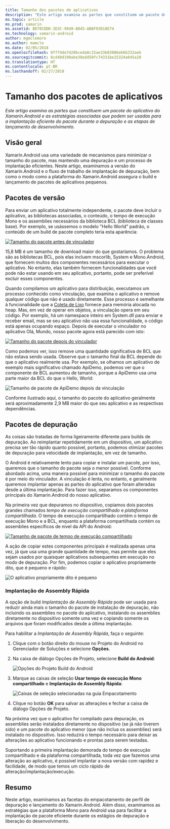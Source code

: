 ```yaml
---
title: Tamanho dos pacotes de aplicativos
description: "Este artigo examina as partes que constituem um pacote do aplicativo do Xamarin.Android e as estratégias associadas que podem ser usadas para a implantação eficiente do pacote durante a depuração e as etapas de lançamento de desenvolvimento."
ms.topic: article
ms.prod: xamarin
ms.assetid: 8D70CDDD-3D3C-9949-8045-AB8F93D18E74
ms.technology: xamarin-android
author: mgmclemore
ms.author: mamcle
ms.date: 02/05/2018
ms.openlocfilehash: 0fff4de7420bceda8c15ae33b03886eb6b332aeb
ms.sourcegitcommit: 6cd40d190abe38edd50fc74331be15324a845a28
ms.translationtype: HT
ms.contentlocale: pt-BR
ms.lasthandoff: 02/27/2018
---
```

# <a name="application-package-size"></a>Tamanho dos pacotes de aplicativos

_Este artigo examina as partes que constituem um pacote do aplicativo do Xamarin.Android e as estratégias associadas que podem ser usadas para a implantação eficiente do pacote durante a depuração e as etapas de lançamento de desenvolvimento._


## <a name="overview"></a>Visão geral

Xamarin.Android usa uma variedade de mecanismos para minimizar o tamanho do pacote, mas mantendo uma depuração e um processo de implantação eficientes. Neste artigo, examinamos a versão do Xamarin.Android e o fluxo de trabalho de implantação de depuração, bem como o modo como a plataforma do Xamarin.Android assegura o build e lançamento de pacotes de aplicativos pequenos.


## <a name="release-packages"></a>Pacotes de versão

Para enviar um aplicativo totalmente independente, o pacote deve incluir o aplicativo, as bibliotecas associadas, o conteúdo, o tempo de execução Mono e os assemblies necessários da biblioteca BCL (biblioteca de classes base). Por exemplo, se usássemos o modelo "Hello World" padrão, o conteúdo de um build de pacote completo teria esta aparência:

[ ![Tamanho do pacote antes de vinculador](app-package-size-images/hello-world-package-size-before-linker.png)](app-package-size-images/hello-world-package-size-before-linker.png)

15,8 MB é um tamanho de download maior do que gostaríamos. O problema são as bibliotecas BCL, pois elas incluem mscorlib, System e Mono.Android, que fornecem muitos dos componentes necessários para executar o aplicativo. No entanto, elas também fornecem funcionalidades que você pode não estar usando em seu aplicativo, portanto, pode ser preferível excluir esses componentes.

Quando compilamos um aplicativo para distribuição, executamos um processo conhecido como vinculação, que examina o aplicativo e remove qualquer código que não é usado diretamente. Esse processo é semelhante à funcionalidade que a [Coleta de Lixo](~/android/internals/garbage-collection.md) fornece para memória alocada no heap. Mas, em vez de operar em objetos, a vinculação opera em seu código. Por exemplo, há um namespace inteiro em System.dll para enviar e receber email, mas se seu aplicativo não usa essa funcionalidade, o código está apenas ocupando espaço. Depois de executar o vinculador no aplicativo Olá, Mundo, nosso pacote agora está parecido com isto:

[ ![Tamanho do pacote depois do vinculador](app-package-size-images/hello-world-package-size-after-linker.png)](app-package-size-images/hello-world-package-size-after-linker.png)

Como podemos ver, isso remove uma quantidade significativa de BCL que não estava sendo usada. Observe que o tamanho final da BCL depende do que o aplicativo realmente usa. Por exemplo, se olhamos um aplicativo de exemplo mais significativo chamado ApiDemo, podemos ver que o componente de BCL aumentou de tamanho, porque a ApiDemo usa uma parte maior da BCL do que o Hello, World:

![Tamanho de pacote de ApiDemo depois da vinculação](app-package-size-images/api-demo-package-size-after-linker.png)

Conforme ilustrado aqui, o tamanho do pacote do aplicativo geralmente será aproximadamente 2,9 MB maior do que seu aplicativo e as respectivas dependências.


## <a name="debug-packages"></a>Pacotes de depuração

As coisas são tratadas de forma ligeiramente diferente para builds de depuração. Ao reimplantar repetidamente em um dispositivo, um aplicativo precisa ser tão rápido quanto possível, portanto, podemos otimizar pacotes de depuração para velocidade de implantação, em vez de tamanho.

O Android é relativamente lento para copiar e instalar um pacote, por isso, queremos que o tamanho do pacote seja o menor possível. Conforme abordado acima, uma maneira possível para minimizar o tamanho do pacote é por meio do vinculador. A vinculação é lenta, no entanto, e geralmente queremos implantar apenas as partes do aplicativo que foram alteradas desde a última implantação. Para fazer isso, separamos os componentes principais do Xamarin.Android do nosso aplicativo.

Na primeira vez que depuramos no dispositivo, copiamos dois pacotes grandes chamados *tempo de execução compartilhado* e *plataforma compartilhada*. O tempo de execução compartilhado contém o tempo de execução Mono e a BCL, enquanto a plataforma compartilhada contém os assemblies específicos de nível da API do Android:

[ ![Tamanho de pacote de tempo de execução compartilhado](app-package-size-images/shared-runtime-package-size.png)](app-package-size-images/shared-runtime-package-size.png)

A ação de copiar estes componentes principais é realizada apenas uma vez, já que usa uma grande quantidade de tempo, mas permite que eles sejam usados por quaisquer aplicativos subsequentes em execução no modo de depuração. Por fim, podemos copiar o aplicativo propriamente dito, que é pequeno e rápido:

![O aplicativo propriamente dito é pequeno](app-package-size-images/hello-world-debug-application-no-link.png)

### <a name="fast-assembly-deployment"></a>Implantação de Assembly Rápida

A opção de build *Implantação de Assembly Rápida* pode ser usada para reduzir ainda mais o tamanho do pacote de instalação de depuração, não incluindo os assemblies no pacote do aplicativo, instalando os assemblies diretamente no dispositivo somente uma vez e copiando somente os arquivos que foram modificados desde a última implantação.

Para habilitar a *Implantação de Assembly Rápida*, faça o seguinte:

1.  Clique com o botão direito do mouse no Projeto do Android no Gerenciador de Soluções e selecione **Opções**.

2.  Na caixa de diálogo Opções de Projeto, selecione **Build do Android**:  

    ![Opções do Projeto Build do Android](app-package-size-images/fastdev0.png)

3.  Marque as caixas de seleção **Usar tempo de execução Mono compartilhado** e **Implantação de Assembly Rápida**:  

    ![Caixas de seleção selecionadas na guia Empacotamento](app-package-size-images/fastdev.png)

4.  Clique no botão **OK** para salvar as alterações e fechar a caixa de diálogo Opções de Projeto.


Na próxima vez que o aplicativo for compilado para depuração, os assemblies serão instalados diretamente no dispositivo (se já não tiverem sido) e um pacote do aplicativo menor (que não inclua os assemblies) será instalado no dispositivo. Isso reduzirá o tempo necessário para deixar as alterações ao aplicativo funcionando e prontas para serem testadas.

Suportando a primeira implantação demorada do tempo de execução compartilhado e da plataforma compartilhada, toda vez que fazemos uma alteração ao aplicativo, é possível implantar a nova versão com rapidez e facilidade, de modo que temos um ciclo rápido de alteração/implantação/execução.


## <a name="summary"></a>Resumo

Neste artigo, examinamos as facetas do empacotamento de perfil de depuração e lançamento do Xamarin.Android. Além disso, examinamos as estratégias que a plataforma Mono para Android usa para facilitar a implantação de pacote eficiente durante os estágios de depuração e liberação do desenvolvimento.

